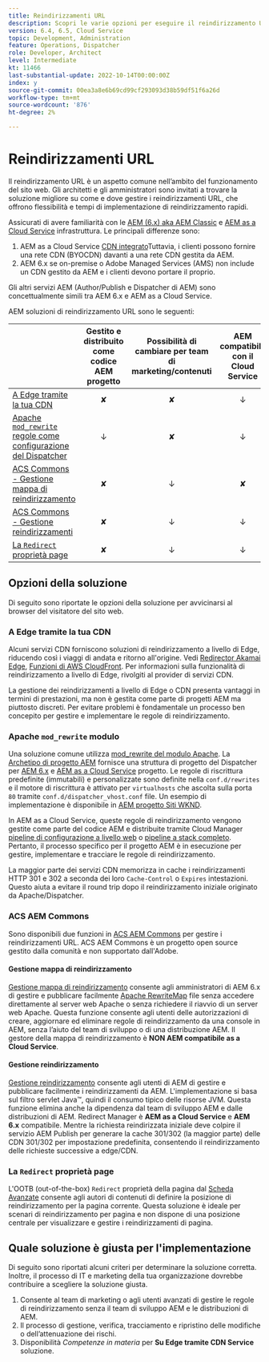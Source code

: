 ```yaml
---
title: Reindirizzamenti URL
description: Scopri le varie opzioni per eseguire il reindirizzamento URL in AEM.
version: 6.4, 6.5, Cloud Service
topic: Development, Administration
feature: Operations, Dispatcher
role: Developer, Architect
level: Intermediate
kt: 11466
last-substantial-update: 2022-10-14T00:00:00Z
index: y
source-git-commit: 00ea3a8e6b69cd99cf293093d38b59df51f6a26d
workflow-type: tm+mt
source-wordcount: '876'
ht-degree: 2%

---
```



# Reindirizzamenti URL

Il reindirizzamento URL è un aspetto comune nell’ambito del funzionamento del sito web. Gli architetti e gli amministratori sono invitati a trovare la soluzione migliore su come e dove gestire i reindirizzamenti URL, che offrono flessibilità e tempi di implementazione di reindirizzamento rapidi.

Assicurati di avere familiarità con le [AEM (6.x) aka AEM Classic](https://experienceleague.adobe.com/docs/experience-manager-learn/dispatcher-tutorial/chapter-2.html#the-%E2%80%9Clegacy%E2%80%9D-setup) e [AEM as a Cloud Service](https://experienceleague.adobe.com/docs/experience-manager-cloud-service/content/overview/architecture.html#runtime-architecture) infrastruttura. Le principali differenze sono:

1. AEM as a Cloud Service [CDN integrato](https://experienceleague.adobe.com/docs/experience-manager-cloud-service/content/implementing/content-delivery/cdn.html)Tuttavia, i clienti possono fornire una rete CDN (BYOCDN) davanti a una rete CDN gestita da AEM.
1. AEM 6.x se on-premise o Adobe Managed Services (AMS) non include un CDN gestito da AEM e i clienti devono portare il proprio.

Gli altri servizi AEM (Author/Publish e Dispatcher di AEM) sono concettualmente simili tra AEM 6.x e AEM as a Cloud Service.

AEM soluzioni di reindirizzamento URL sono le seguenti:

|  | Gestito e distribuito come codice AEM progetto | Possibilità di cambiare per team di marketing/contenuti | AEM compatibile con il Cloud Service | Dove si verifica l&#39;esecuzione del reindirizzamento |
|---------------------------------------------------|:-----------------------:|:---------------------:|:---------------------:| :---------------------:|
| [A Edge tramite la tua CDN](#at-edge-via-bring-your-own-cdn) | ✘ | ✘ | ↓ | Edge/CDN |
| [Apache `mod_rewrite` regole come configurazione del Dispatcher ](#apache-mod_rewrite-module) | ↓ | ✘ | ↓ | Dispatcher |
| [ACS Commons - Gestione mappa di reindirizzamento](#redirect-map-manager) | ✘ | ↓ | ✘ | Dispatcher |
| [ACS Commons - Gestione reindirizzamenti](#redirect-manager) | ✘ | ↓ | ↓ | AEM |
| [La `Redirect` proprietà page](#the-redirect-page-property) | ✘ | ↓ | ↓ | AEM |


## Opzioni della soluzione

Di seguito sono riportate le opzioni della soluzione per avvicinarsi al browser del visitatore del sito web.

### A Edge tramite la tua CDN

Alcuni servizi CDN forniscono soluzioni di reindirizzamento a livello di Edge, riducendo così i viaggi di andata e ritorno all&#39;origine. Vedi [Redirector Akamai Edge](https://techdocs.akamai.com/cloudlets/docs/what-edge-redirector), [Funzioni di AWS CloudFront](https://docs.aws.amazon.com/AmazonCloudFront/latest/DeveloperGuide/cloudfront-functions.html). Per informazioni sulla funzionalità di reindirizzamento a livello di Edge, rivolgiti al provider di servizi CDN.

La gestione dei reindirizzamenti a livello di Edge o CDN presenta vantaggi in termini di prestazioni, ma non è gestita come parte di progetti AEM ma piuttosto discreti. Per evitare problemi è fondamentale un processo ben concepito per gestire e implementare le regole di reindirizzamento.


### Apache `mod_rewrite` modulo

Una soluzione comune utilizza [mod_rewrite del modulo Apache](https://httpd.apache.org/docs/current/mod/mod_rewrite.html). La [Archetipo di progetto AEM](https://github.com/adobe/aem-project-archetype) fornisce una struttura di progetto del Dispatcher per [AEM 6.x](https://github.com/adobe/aem-project-archetype/tree/develop/src/main/archetype/dispatcher.ams#file-structure) e [AEM as a Cloud Service](https://github.com/adobe/aem-project-archetype/tree/develop/src/main/archetype/dispatcher.cloud#file-structure) progetto. Le regole di riscrittura predefinite (immutabili) e personalizzate sono definite nella `conf.d/rewrites` e il motore di riscrittura è attivato per `virtualhosts` che ascolta sulla porta `80` tramite `conf.d/dispatcher_vhost.conf` file. Un esempio di implementazione è disponibile in [AEM progetto Siti WKND](https://github.com/adobe/aem-guides-wknd/tree/main/dispatcher/src/conf.d/rewrites).

In AEM as a Cloud Service, queste regole di reindirizzamento vengono gestite come parte del codice AEM e distribuite tramite Cloud Manager [pipeline di configurazione a livello web](https://experienceleague.adobe.com/docs/experience-manager-cloud-service/content/implementing/using-cloud-manager/cicd-pipelines/introduction-ci-cd-pipelines.html#web-tier-config-pipelines) o [pipeline a stack completo](https://experienceleague.adobe.com/docs/experience-manager-cloud-service/content/implementing/using-cloud-manager/cicd-pipelines/introduction-ci-cd-pipelines.html#full-stack-pipeline). Pertanto, il processo specifico per il progetto AEM è in esecuzione per gestire, implementare e tracciare le regole di reindirizzamento.

La maggior parte dei servizi CDN memorizza in cache i reindirizzamenti HTTP 301 e 302 a seconda dei loro `Cache-Control` o `Expires` intestazioni. Questo aiuta a evitare il round trip dopo il reindirizzamento iniziale originato da Apache/Dispatcher.


### ACS AEM Commons

Sono disponibili due funzioni in [ACS AEM Commons](https://adobe-consulting-services.github.io/acs-aem-commons/) per gestire i reindirizzamenti URL. ACS AEM Commons è un progetto open source gestito dalla comunità e non supportato dall&#39;Adobe.

#### Gestione mappa di reindirizzamento

[Gestione mappa di reindirizzamento](https://adobe-consulting-services.github.io/acs-aem-commons/features/redirect-map-manager/index.html) consente agli amministratori di AEM 6.x di gestire e pubblicare facilmente [Apache RewriteMap](https://httpd.apache.org/docs/2.4/rewrite/rewritemap.html) file senza accedere direttamente al server web Apache o senza richiedere il riavvio di un server web Apache. Questa funzione consente agli utenti delle autorizzazioni di creare, aggiornare ed eliminare regole di reindirizzamento da una console in AEM, senza l’aiuto del team di sviluppo o di una distribuzione AEM. Il gestore della mappa di reindirizzamento è **NON AEM compatibile as a Cloud Service**.

#### Gestione reindirizzamento

[Gestione reindirizzamento](https://adobe-consulting-services.github.io/acs-aem-commons/features/redirect-manager/index.html) consente agli utenti di AEM di gestire e pubblicare facilmente i reindirizzamenti da AEM. L&#39;implementazione si basa sul filtro servlet Java™, quindi il consumo tipico delle risorse JVM. Questa funzione elimina anche la dipendenza dal team di sviluppo AEM e dalle distribuzioni di AEM. Redirect Manager è **AEM as a Cloud Service** e **AEM 6.x** compatibile. Mentre la richiesta reindirizzata iniziale deve colpire il servizio AEM Publish per generare la cache 301/302 (la maggior parte) delle CDN 301/302 per impostazione predefinita, consentendo il reindirizzamento delle richieste successive a edge/CDN.

### La `Redirect` proprietà page

L&#39;OOTB (out-of-the-box) `Redirect` proprietà della pagina dal [Scheda Avanzate](https://experienceleague.adobe.com/docs/experience-manager-cloud-service/content/sites/authoring/fundamentals/page-properties.html#advanced) consente agli autori di contenuti di definire la posizione di reindirizzamento per la pagina corrente. Questa soluzione è ideale per scenari di reindirizzamento per pagina e non dispone di una posizione centrale per visualizzare e gestire i reindirizzamenti di pagina.

## Quale soluzione è giusta per l&#39;implementazione

Di seguito sono riportati alcuni criteri per determinare la soluzione corretta. Inoltre, il processo di IT e marketing della tua organizzazione dovrebbe contribuire a scegliere la soluzione giusta.

1. Consente al team di marketing o agli utenti avanzati di gestire le regole di reindirizzamento senza il team di sviluppo AEM e le distribuzioni di AEM.
1. Il processo di gestione, verifica, tracciamento e ripristino delle modifiche o dell’attenuazione dei rischi.
1. Disponibilità _Competenze in materia_ per **Su Edge tramite CDN Service** soluzione.

